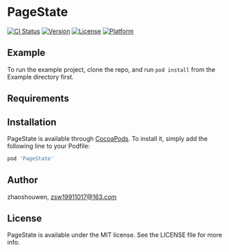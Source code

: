 # PageState

[![CI Status](https://img.shields.io/travis/zhaoshouwen/PageState.svg?style=flat)](https://travis-ci.org/zhaoshouwen/PageState)
[![Version](https://img.shields.io/cocoapods/v/PageState.svg?style=flat)](https://cocoapods.org/pods/PageState)
[![License](https://img.shields.io/cocoapods/l/PageState.svg?style=flat)](https://cocoapods.org/pods/PageState)
[![Platform](https://img.shields.io/cocoapods/p/PageState.svg?style=flat)](https://cocoapods.org/pods/PageState)

## Example

To run the example project, clone the repo, and run `pod install` from the Example directory first.

## Requirements

## Installation

PageState is available through [CocoaPods](https://cocoapods.org). To install
it, simply add the following line to your Podfile:

```ruby
pod 'PageState'
```

## Author

zhaoshouwen, zsw19911017@163.com

## License

PageState is available under the MIT license. See the LICENSE file for more info.
